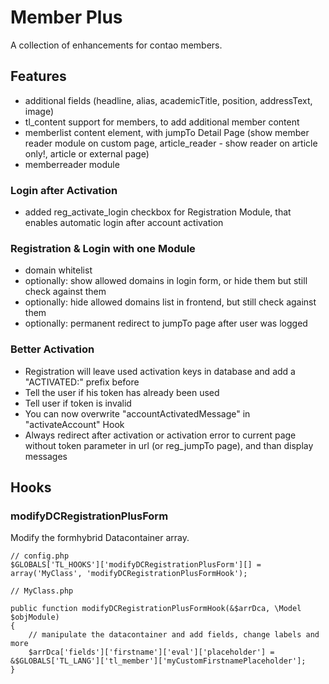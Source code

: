 # Member Plus

A collection of enhancements for contao members.

## Features

- additional fields (headline, alias, academicTitle, position, addressText, image)
- tl_content support for members, to add additional member content
- memberlist content element, with jumpTo Detail Page (show member reader module on custom page, article_reader - show reader on article only!, article or external page)
- memberreader module

### Login after Activation
- added reg_activate_login checkbox for Registration Module, that enables automatic login after account activation

### Registration & Login with one Module
- domain whitelist
- optionally: show allowed domains in login form, or hide them but still check against them
- optionally: hide allowed domains list in frontend, but still check against them
- optionally: permanent redirect to jumpTo page after user was logged

### Better Activation
- Registration will leave used activation keys in database and add a "ACTIVATED:" prefix before
- Tell the user if his token has already been used
- Tell user if token is invalid
- You can now overwrite "accountActivatedMessage" in "activateAccount" Hook
- Always redirect after activation or activation error to current page without token parameter in url (or reg_jumpTo page), and than display messages 


## Hooks


### modifyDCRegistrationPlusForm

Modify the formhybrid Datacontainer array.

```
// config.php
$GLOBALS['TL_HOOKS']['modifyDCRegistrationPlusForm'][] = array('MyClass', 'modifyDCRegistrationPlusFormHook');

```

```
// MyClass.php

public function modifyDCRegistrationPlusFormHook(&$arrDca, \Model $objModule)
{
	// manipulate the datacontainer and add fields, change labels and more
	$arrDca['fields']['firstname']['eval']['placeholder'] = &$GLOBALS['TL_LANG']['tl_member']['myCustomFirstnamePlaceholder'];
}
```